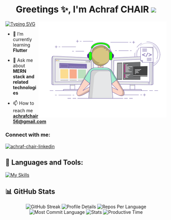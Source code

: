 <h1 align="center">Greetings ✨, I'm Achraf CHAIR <img src="https://media.giphy.com/media/hvRJCLFzcasrR4ia7z/giphy.gif" width="35"></h1>

<span align="center">  
  <a href="https://git.io/typing-svg">
    <img src="https://readme-typing-svg.demolab.com?font=Ubuntu&pause=1000&width=435&lines=Front-End+Developer;BacK-End+Developer;Full-Stack+Web+Developer" alt="Typing SVG">
  </a>
</span>

<img align="right" alt="Coding" width="400" height="300" src="https://raw.githubusercontent.com/devSouvik/devSouvik/master/gif3.gif">

- 🌱 I’m currently learning **Flutter**

- 💬 Ask me about **MERN stack and related technologies**

- 📫 How to reach me **achrafchair56@gmail.com**

<h3 align="left">Connect with me:</h3>
<p align="left">
  <a href="https://www.linkedin.com/in/achraf-chair-2267402b3/" target="blank">
    <img align="center" src="https://raw.githubusercontent.com/rahuldkjain/github-profile-readme-generator/master/src/images/icons/Social/linked-in-alt.svg" alt="achraf-chair-linkedin" height="30" width="40" />
  </a>
</p>

<h2 align="left">🚀 Languages and Tools:</h2>
<p align="left">
  <a href="https://skillicons.dev">
    <img src="https://skillicons.dev/icons?i=html,css,js,ts,react,redux,nextjs,vuejs,tailwind,bootstrap,vite,nodejs,npm,express,python,laravel,mongodb,mysql,aws,docker,git,github,vscode,vercel,postman,discord" alt="My Skills">
  </a>
</p>

<h2 align="left">📊 GitHub Stats</h2>
<div align="center">
  <img src="https://github-readme-streak-stats.herokuapp.com?user=achrafdevl&theme=algolia&hide_border=true&border_radius=4&card_width=684" alt="GitHub Streak">
  <img src="http://github-profile-summary-cards.vercel.app/api/cards/profile-details?username=achrafdevl&theme=algolia" alt="Profile Details">
  <img src="http://github-profile-summary-cards.vercel.app/api/cards/repos-per-language?username=achrafdevl&theme=algolia" alt="Repos Per Language">
  <img src="http://github-profile-summary-cards.vercel.app/api/cards/most-commit-language?username=achrafdevl&theme=algolia" alt="Most Commit Language">
  <img src="http://github-profile-summary-cards.vercel.app/api/cards/stats?username=achrafdevl&theme=algolia" alt="Stats">
  <img src="http://github-profile-summary-cards.vercel.app/api/cards/productive-time?username=achrafdevl&theme=algolia&utcOffset=8" alt="Productive Time">
</div>

